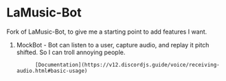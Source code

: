 # LaMusic-Bot

Fork of LaMusic-Bot, to give me a starting point to add features I want. 

1. MockBot - Bot can listen to a user, capture audio, and replay it pitch shifted. So I can troll annoying people.

             [Documentation](https://v12.discordjs.guide/voice/receiving-audio.html#basic-usage) 
